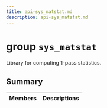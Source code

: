 ```yaml
---
title: api-sys_matstat.md
description: api-sys_matstat.md
---
```

# group `sys_matstat` 

Library for computing 1-pass statistics.

## Summary

 Members                        | Descriptions                                
--------------------------------|---------------------------------------------

